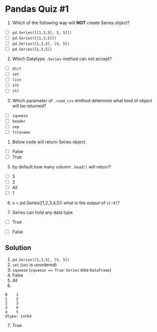 # Pandas Quiz #1

1. Which of the following way will **NOT** create Series object?

- [ ] `pd.Series([[1,3,5], 3, 5]])`
- [ ] `pd.Series([[1,3,5]])`
- [ ] `pd.Series([1,3,5], [3, 5])`
- [ ] `pd.Series([1,3,5])`

2. Which Datatype `.Series` method can not accept?

- [ ] `dict`
- [ ] `set`
- [ ] `list`
- [ ] `int`
- [ ] `str`

3. Which parameter of `.read_csv` emthod determine what kind of object will be returned?

- [ ] `squeeze`
- [ ] `header`
- [ ] `sep`
- [ ] `filename`

1. Below code will return Series object.

- [ ] False
- [ ] True

5. by default how many column `.head()` will return?

- [ ] 5
- [ ] 2
- [ ] All
- [ ] 1

6. s = pd.Series([1,2,3,4,5])
what is the output of `s[:9]`?

7. Series can hold any data type
- [ ] True
- [ ] False


## Solution
1. `pd.Series([1,3,5], [3, 5])`
2. `set` (`set` is unordered)
3. `squeeze` (`squeeze == True`: `Series` else `DataFrame`)
4. False
5. All
6. 
```
0    1
1    2
2    3
3    4
4    5
dtype: int64
```
7. True